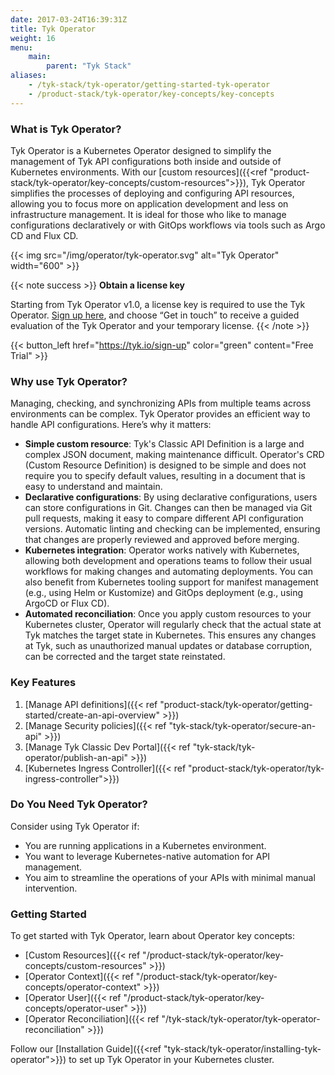 ```yaml
---
date: 2017-03-24T16:39:31Z
title: Tyk Operator
weight: 16
menu:
    main:
        parent: "Tyk Stack"
aliases:
    - /tyk-stack/tyk-operator/getting-started-tyk-operator
    - /product-stack/tyk-operator/key-concepts/key-concepts
---
```


### What is Tyk Operator?
Tyk Operator is a Kubernetes Operator designed to simplify the management of Tyk API configurations both inside and outside of Kubernetes environments. With our [custom resources]({{<ref "product-stack/tyk-operator/key-concepts/custom-resources">}}), Tyk Operator simplifies the processes of deploying and configuring API resources, allowing you to focus more on application development and less on infrastructure management. It is ideal for those who like to manage configurations declaratively or with GitOps workflows via tools such as Argo CD and Flux CD.

{{< img src="/img/operator/tyk-operator.svg" alt="Tyk Operator" width="600" >}}
<br>

{{< note success >}}
**Obtain a license key**

Starting from Tyk Operator v1.0, a license key is required to use the Tyk Operator. [Sign up here](https://tyk.io/sign-up), and choose “Get in touch” to receive a guided evaluation of the Tyk Operator and your temporary license.
{{< /note >}}

{{< button_left href="https://tyk.io/sign-up" color="green" content="Free Trial" >}}

### Why use Tyk Operator?
Managing, checking, and synchronizing APIs from multiple teams across environments can be complex. Tyk Operator provides an efficient way to handle API configurations. Here’s why it matters:
- **Simple custom resource**: Tyk's Classic API Definition is a large and complex JSON document, making maintenance difficult. Operator's CRD (Custom Resource Definition) is designed to be simple and does not require you to specify default values, resulting in a document that is easy to understand and maintain.
- **Declarative configurations**: By using declarative configurations, users can store configurations in Git. Changes can then be managed via Git pull requests, making it easy to compare different API configuration versions. Automatic linting and checking can be implemented, ensuring that changes are properly reviewed and approved before merging.
- **Kubernetes integration**: Operator works natively with Kubernetes, allowing both development and operations teams to follow their usual workflows for making changes and automating deployments. You can also benefit from Kubernetes tooling support for manifest management (e.g., using Helm or Kustomize) and GitOps deployment (e.g., using ArgoCD or Flux CD).
- **Automated reconciliation**: Once you apply custom resources to your Kubernetes cluster, Operator will regularly check that the actual state at Tyk matches the target state in Kubernetes. This ensures any changes at Tyk, such as unauthorized manual updates or database corruption, can be corrected and the target state reinstated.

### Key Features

1. [Manage API definitions]({{< ref "product-stack/tyk-operator/getting-started/create-an-api-overview" >}})
2. [Manage Security policies]({{< ref "tyk-stack/tyk-operator/secure-an-api" >}})
3. [Manage Tyk Classic Dev Portal]({{< ref "tyk-stack/tyk-operator/publish-an-api" >}})
4. [Kubernetes Ingress Controller]({{< ref "product-stack/tyk-operator/tyk-ingress-controller">}})

### Do You Need Tyk Operator?

Consider using Tyk Operator if:

- You are running applications in a Kubernetes environment.
- You want to leverage Kubernetes-native automation for API management.
- You aim to streamline the operations of your APIs with minimal manual intervention.

### Getting Started
To get started with Tyk Operator, learn about Operator key concepts:

- [Custom Resources]({{< ref "/product-stack/tyk-operator/key-concepts/custom-resources" >}})
- [Operator Context]({{< ref "/product-stack/tyk-operator/key-concepts/operator-context" >}})
- [Operator User]({{< ref "/product-stack/tyk-operator/key-concepts/operator-user" >}})
- [Operator Reconciliation]({{< ref "/tyk-stack/tyk-operator/tyk-operator-reconciliation" >}})

Follow our [Installation Guide]({{<ref "tyk-stack/tyk-operator/installing-tyk-operator">}}) to set up Tyk Operator in your Kubernetes cluster.